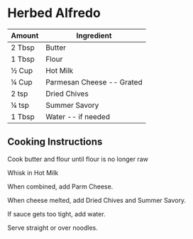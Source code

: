 # Herbed Alfredo  
  
|Amount|Ingredient|  
|----|----|  
2 Tbsp | Butter  
1 Tbsp | Flour  
½ Cup | Hot Milk  
¼ Cup | Parmesan Cheese -- Grated  
2 tsp | Dried Chives  
¼ tsp | Summer Savory  
1 Tbsp | Water -- if needed  
  
## Cooking Instructions  
Cook butter and flour until flour is no longer raw  
  
Whisk in Hot Milk  
  
When combined, add Parm Cheese.  
  
When cheese melted, add Dried Chives and Summer Savory.  
  
If sauce gets too tight, add water.  
  
Serve straight or over noodles.  
  